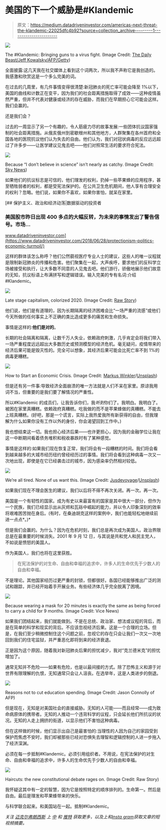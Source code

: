 # 美国的下一个威胁是#Klandemic

> 原文：<https://medium.datadriveninvestor.com/americas-next-threat-the-klandemic-22025dfc4b92?source=collection_archive---------1----------------------->

![](img/1af7a5f101c31c80099f2884aa32ff89.png)

The #Klandemic: Bringing guns to a virus fight. (Image Credit: [The Daily Beast/Jeff Kowalsky/AFP/Getty](https://www.thedailybeast.com/michigan-conservatives-not-concerned-about-covid-19-block-ambulance-during-protest-against-social-distancing))

全面披露:这几天我在社交媒体上看到这个词两次，所以我不声称它是我创造的。我感激和欣赏这是一个多么完美的词。

在过去的几周里，有几件事情变得很清楚:新冠肺炎的死亡率可能会降至 1%以下，美国的曲线和计数正在变平，因为我们的社会距离措施取得了成效——这种疫情虽然严重，但并不代表对健康或经济的存在威胁，而我们在早期担心它可能会这样。我们会赢的。

还是我们会？

过去的一周显示了另一个有趣的，令人筋疲力尽的故事发展:一些团体抗议国家强制的社会距离措施。从俄亥俄州到密歇根州和其他地方，人群聚集在各州首府和全国各地的医院抗议他们认为失去的自由。他们认为，我们对冠状病毒的反应远远超过了许多步——让医学建议见鬼去吧——他们对照常生活的要求符合宪法。

![](img/8ead5303effb8fca4efd9d98ce82d96e.png)

Because “I don’t believe in science” isn’t nearly as catchy. (Image Credit: [Sky News](https://news.sky.com/story/coronavirus-trump-calls-for-some-states-to-be-liberated-from-covid-19-lockdown-11974991))

如果他们的抗议标志是可信的，他们理发的权利，扔掉一些苹果蜂的应用程序，甚至牺牲弱者的权利，都是受宪法保护的。在公共卫生危机期间，他人享有合理安全的权利？忽略。他们说，如果你不喜欢，如果你害怕，就呆在家里。

[](https://www.datadriveninvestor.com/2018/06/28/protectionism-politics-economic-turmoil/) [## 保护主义、政治和经济动荡|数据驱动的投资者

### 美国股市昨日出现 400 多点的大幅反转，为未来的事情发出了警告信号。市场…

www.datadriveninvestor.com](https://www.datadriveninvestor.com/2018/06/28/protectionism-politics-economic-turmoil/) 

这样的群体该怎么称呼？他们公然藐视医疗专业人士的建议，这些人的唯一议程就是限制新冠肺炎的传播和危害。他们聚集在一起，大声疾呼，要求他们的反科学立场被接受和执行，让大多数不同意的人见鬼去吧。他们游行，骄傲地展示他们故意的无知，抗议标语上布满拼写和逻辑错误。输入完美的专有名词:介绍#Klandemic。

![](img/5a7e7a00a180720d6760696279d478ab.png)

Late stage capitalism, colorized 2020\. (Image Credit: [Raw Story](https://www.rawstory.com/2020/04/tennessee-anti-lockdown-protester-demands-state-sacrifice-the-weak-to-reopen-economy/))

他们说，他们是有道理的，因为长期隔离的经济困难会比“一场严重的流感”或他们今天所做的任何事实上不正确的类比造成更多的痛苦和生命损失。

事情是这样的:**他们是对的**。

长期的社会隔离和隔离，让数千万人失业，依赖政府刺激，几乎肯定会将我们带入一场严重程度远远超出大多数历史或预测模型的经济危机。毫无疑问，疫情带来的经济后果可能是毁灭性的。完全可以想象，其经济后果可能会比死亡率不到 1%的病毒更糟糕。

![](img/600c720c7a4f755cd99b20408a8316f3.png)

How to Start an Economic Crisis. (Image Credit: [Markus Winkler](https://unsplash.com/@markuswinkler?utm_source=medium&utm_medium=referral)/[Unsplash](https://unsplash.com?utm_source=medium&utm_medium=referral))

但是还有另一件事:导致经济全面崩溃的唯一方法就是人们不呆在家里。原谅我用词不当，但重要的是我们要了解情况的严重性。

所以#Klandemic 的成员们，让我告诉你们，我*听到*你们了。我明白。我明白了。被困在家里真糟糕。依赖政府真糟糕。吃我做的而不是苹果蜂做的真糟糕。不能去上班真糟糕。(好吧，那是一个谎言，实际上我热爱我所有新获得的自由，但我理解为什么如果你没有工作以外的身份，你会渴望回到工作中。)

我也想结束这一切。我也担心经济后果——也许更担心，因为我的金融学位让我在这一中断期间看着债务堆积和税收暴跌时有了某种感觉。

事情是这样的:如果我们现在恢复正常，我们将会有一段糟糕的时间。我们将会看到越来越多的大城市经历纽约曾经经历过的事情。我们将会看到这种病毒一次又一次地出现，即使是在它已经袭击过的城市，因为感染率仍然相对较低。

![](img/a27f94dd835a7595b14da84e46dc071e.png)

We’re all tired. None of us want this. (Image Credit: [Jusdevoyage](https://unsplash.com/@jusdevoyage?utm_source=medium&utm_medium=referral)/[Unsplash](https://unsplash.com?utm_source=medium&utm_medium=referral))

如果我们现在不理会医生的建议，我们以后将不得不再次关闭。再一次。再一次。

美国是一个有韧性的国家。成为有史以来最富有的国家是其中很大一部分，但作为一个民族，我们已经显示出从灰烬和瓦砾中崛起的能力，并以令人印象深刻的效率将艰难困苦抛在身后。(有时，在桑迪胡克这样的案例中，我们也能轻松地继续前进一点点*。)*

但是我们会赢的。为什么？因为在危机时刻，我们总是再次成为美国人。政治界限总是在最重要的时候消失。2001 年 9 月 12 日，与其说是共和党人和民主党人，不如说是愤怒的美国人。

作为美国人，我们也将在这里获胜。

> 在宪法保护的对生命、自由和幸福的追求中，许多人的生命优先于少数人的自由和幸福。

不是理论。其他国家经历过更严重的封锁，但都很好。各国已经能够推出广泛的测试和跟踪，并已经开始着手开展业务。有些经济体几乎完全脱离了困境。

![](img/de8860b77f8dea672ed92125b1819a8b.png)

Because wearing a mask for 20 minutes is exactly the same as being forced to carry a child for 9 months. (Image Credit: Vice News)

如果我们团结起来，我们就能做到。不是在总统、政治家、想法或议程的背后，而是在简单的科学和现实的背后。不应该忽视经济后果。这是一个合理的立场。但是，在我们至少稍微控制住这个问题之前，忽视它的存在只会让我们一次又一次地回到我们的住宅监狱，并严重恶化即将到来的经济衰退。

正是因为这个原因，随着我对新冠肺炎后果的担忧减少，我对“克兰德米克”的担忧增加了。

通常无知并不危险——如果有危险，也是以最间接的方式。除了恐怖主义和源于对世界有限理解的仇恨，无知通常只会让人沮丧。在选举年，这是人类进步的倒退。

![](img/a4ac9030f28cd7529f0b0613acef0979.png)

Reasons not to cut education spending. (Image Credit: Jason Connolly of AFP)

但是现在，无知是对美国社会的直接威胁。无知的人可能——而且经常——成为致命病原体的携带者。无知的人推动一个违背科学的议程，只会延长他们所抗议的状况。无知的人走上拥挤的街道，以显示他们不害怕这种病毒。

但在这样做的时候，他们显示出自己是最害怕的:当理性的人因为自己的家园受到保护而焦虑不安时，我们却被那些已经对恐惧失去理智和逻辑控制的人进一步拖入了经济深渊。

必须在每一步抵制#Klandemic。必须引用组织者。不用说，在宪法保护的对生命、自由和幸福的追求中，许多人的生命优先于少数人的自由和幸福。

![](img/b4910503d02024101b680606342816d7.png)

Haircuts: the new constitutional debate rages on. (Image Credit: Raw Story)

我怀疑这其中有一定的智慧，因为它是按照特定的顺序排列的。生命第一。然后是自由。最后是理发和苹果蜂带来的快乐。

与科学联合起来。和美国站在一起。抵制#Klandemic。

*关注* [*迈克尔弗朗西斯*](https://medium.com/u/6656220d293?source=post_page-----22025dfc4b92--------------------------------) *上* [*中*](https://medium.com/u/504c7870fdb6?source=post_page-----dfffe06d908c----------------------) *和* [*推特*](https://twitter.com/MFrancisWrites) *获取更多，以及上*[](https://www.facebook.com/MFrancisWrites/)**和*[*insta gram*](https://www.instagram.com/mfranciswrites/)*获取文章的短视频摘要。**